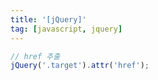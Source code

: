 ```yaml
---
title: '[jQuery]'
tag: [javascript, jquery]
---
```


```javascript
// href 추출
jQuery('.target').attr('href');
```